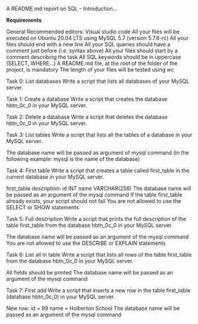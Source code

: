 A README.md report on SQL - Introduction...

**Requirements**

General
Recommended editors: Visual studio code
All your files will be executed on Ubuntu 20.04 LTS using MySQL 5.7 (version 5.7.8-rc)
All your files should end with a new line
All your SQL queries should have a comment just before (i.e. syntax above)
All your files should start by a comment describing the task
All SQL keywords should be in uppercase (SELECT, WHERE…)
A README.md file, at the root of the folder of the project, is mandatory
The length of your files will be tested using wc

Task 0: List databases
Write a script that lists all databases of your MySQL server.

Task 1: Create a database
Write a script that creates the database hbtn_0c_0 in your MySQL server.

Task 2: Delete a database
Write a script that deletes the database hbtn_0c_0 in your MySQL server.

Task 3: List tables
Write a script that lists all the tables of a database in your MySQL server.

The database name will be passed as argument of mysql command (in the following example: mysql is the name of the database)

Task 4: First table
Write a script that creates a table called first_table in the current database in your MySQL server.

first_table description:
id INT
name VARCHAR(256)
The database name will be passed as an argument of the mysql command
If the table first_table already exists, your script should not fail
You are not allowed to use the SELECT or SHOW statements

Task 5: Full description
Write a script that prints the full description of the table first_table from the database hbtn_0c_0 in your MySQL server.

The database name will be passed as an argument of the mysql command
You are not allowed to use the DESCRIBE or EXPLAIN statements

Task 6: List all in table
Write a script that lists all rows of the table first_table from the database hbtn_0c_0 in your MySQL server.

All fields should be printed
The database name will be passed as an argument of the mysql command

Task 7: First add
Write a script that inserts a new row in the table first_table (database hbtn_0c_0) in your MySQL server.

New row:
id = 89
name = Holberton School
The database name will be passed as an argument of the mysql command